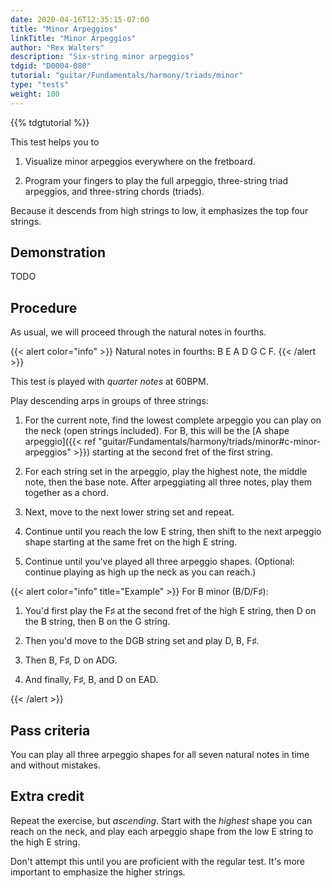 ```yaml
---
date: 2020-04-16T12:35:15-07:00
title: "Minor Arpeggios"
linkTitle: "Minor Arpeggios"
author: "Rex Walters"
description: "Six-string minor arpeggios"
tdgid: "D0004-080"
tutorial: "guitar/Fundamentals/harmony/triads/minor"
type: "tests"
weight: 100
---
```


{{% tdgtutorial %}}

This test helps you to

1. Visualize minor arpeggios everywhere on the fretboard.

2. Program your fingers to play the full arpeggio, three-string triad arpeggios, and three-string chords (triads).

Because it descends from high strings to low, it emphasizes the top four strings.

## Demonstration

TODO

## Procedure

As usual, we will proceed through the natural notes in fourths.

{{< alert color="info" >}}
Natural notes in fourths: B E A D G C F.
{{< /alert >}}

This test is played with *quarter notes* at 60BPM.

Play descending arps in groups of three strings:

1. For the current note, find the lowest complete arpeggio you can play on the neck (open strings included). For B, this will be the [A shape arpeggio]({{< ref "guitar/Fundamentals/harmony/triads/minor#c-minor-arpeggios" >}}) starting at the second fret of the first string.

2. For each string set in the arpeggio, play the highest note, the middle note, then the base note. After arpeggiating all three notes, play them together as a chord.

3. Next, move to the next lower string set and repeat.

4. Continue until you reach the low E string, then shift to the next arpeggio shape starting at the same fret on the high E string.

5. Continue until you've played all three arpeggio shapes. (Optional: continue playing as high up the neck as you can reach.)

{{< alert color="info" title="Example" >}}
For B minor (B/D/F&sharp;):

1. You'd first play the F&sharp; at the second fret of the high E string, then D on the B string, then B on the G string.

2. Then you'd move to the DGB string set and play D, B, F&sharp;.

3. Then B, F&sharp;, D on ADG.

4. And finally, F&sharp;, B, and D on EAD.

{{< /alert >}}


## Pass criteria

You can play all three arpeggio shapes for all seven natural notes in time and without mistakes.

## Extra credit

Repeat the exercise, but *ascending*. Start with the *highest* shape you can reach on the neck, and play each arpeggio shape from the low E string to the high E string.

Don't attempt this until you are proficient with the regular test. It's more important to emphasize the higher strings.
